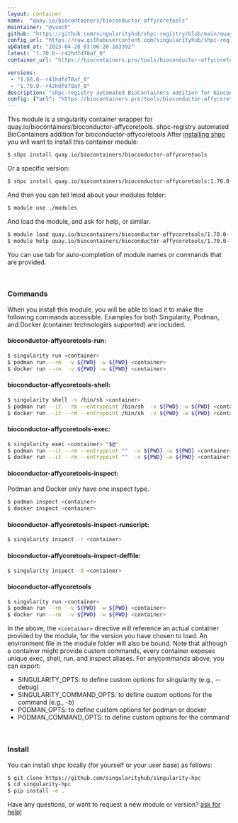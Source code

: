 ```yaml
---
layout: container
name:  "quay.io/biocontainers/bioconductor-affycoretools"
maintainer: "@vsoch"
github: "https://github.com/singularityhub/shpc-registry/blob/main/quay.io/biocontainers/bioconductor-affycoretools/container.yaml"
config_url: "https://raw.githubusercontent.com/singularityhub/shpc-registry/main/quay.io/biocontainers/bioconductor-affycoretools/container.yaml"
updated_at: "2023-04-28 03:06:20.163392"
latest: "1.70.0--r42hdfd78af_0"
container_url: "https://biocontainers.pro/tools/bioconductor-affycoretools"

versions:
 - "1.66.0--r41hdfd78af_0"
 - "1.70.0--r42hdfd78af_0"
description: "shpc-registry automated BioContainers addition for bioconductor-affycoretools"
config: {"url": "https://biocontainers.pro/tools/bioconductor-affycoretools", "maintainer": "@vsoch", "description": "shpc-registry automated BioContainers addition for bioconductor-affycoretools", "latest": {"1.70.0--r42hdfd78af_0": "sha256:a7c4e04b920bf59556c25b41440dc10948c4c5de7d53c92b1ae42b5e84f59003"}, "tags": {"1.66.0--r41hdfd78af_0": "sha256:52a251ae058f236be6c33d0e6a1b2c638820e24e344bfd895d42b1d1d55a0554", "1.70.0--r42hdfd78af_0": "sha256:a7c4e04b920bf59556c25b41440dc10948c4c5de7d53c92b1ae42b5e84f59003"}, "docker": "quay.io/biocontainers/bioconductor-affycoretools"}
---
```


This module is a singularity container wrapper for quay.io/biocontainers/bioconductor-affycoretools.
shpc-registry automated BioContainers addition for bioconductor-affycoretools
After [installing shpc](#install) you will want to install this container module:


```bash
$ shpc install quay.io/biocontainers/bioconductor-affycoretools
```

Or a specific version:

```bash
$ shpc install quay.io/biocontainers/bioconductor-affycoretools:1.70.0--r42hdfd78af_0
```

And then you can tell lmod about your modules folder:

```bash
$ module use ./modules
```

And load the module, and ask for help, or similar.

```bash
$ module load quay.io/biocontainers/bioconductor-affycoretools/1.70.0--r42hdfd78af_0
$ module help quay.io/biocontainers/bioconductor-affycoretools/1.70.0--r42hdfd78af_0
```

You can use tab for auto-completion of module names or commands that are provided.

<br>

### Commands

When you install this module, you will be able to load it to make the following commands accessible.
Examples for both Singularity, Podman, and Docker (container technologies supported) are included.

#### bioconductor-affycoretools-run:

```bash
$ singularity run <container>
$ podman run --rm  -v ${PWD} -w ${PWD} <container>
$ docker run --rm  -v ${PWD} -w ${PWD} <container>
```

#### bioconductor-affycoretools-shell:

```bash
$ singularity shell -s /bin/sh <container>
$ podman run --it --rm --entrypoint /bin/sh  -v ${PWD} -w ${PWD} <container>
$ docker run --it --rm --entrypoint /bin/sh  -v ${PWD} -w ${PWD} <container>
```

#### bioconductor-affycoretools-exec:

```bash
$ singularity exec <container> "$@"
$ podman run --it --rm --entrypoint ""  -v ${PWD} -w ${PWD} <container> "$@"
$ docker run --it --rm --entrypoint ""  -v ${PWD} -w ${PWD} <container> "$@"
```

#### bioconductor-affycoretools-inspect:

Podman and Docker only have one inspect type.

```bash
$ podman inspect <container>
$ docker inspect <container>
```

#### bioconductor-affycoretools-inspect-runscript:

```bash
$ singularity inspect -r <container>
```

#### bioconductor-affycoretools-inspect-deffile:

```bash
$ singularity inspect -d <container>
```



#### bioconductor-affycoretools

```bash
$ singularity run <container>
$ podman run --rm  -v ${PWD} -w ${PWD} <container>
$ docker run --rm  -v ${PWD} -w ${PWD} <container>
```


In the above, the `<container>` directive will reference an actual container provided
by the module, for the version you have chosen to load. An environment file in the
module folder will also be bound. Note that although a container
might provide custom commands, every container exposes unique exec, shell, run, and
inspect aliases. For anycommands above, you can export:

 - SINGULARITY_OPTS: to define custom options for singularity (e.g., --debug)
 - SINGULARITY_COMMAND_OPTS: to define custom options for the command (e.g., -b)
 - PODMAN_OPTS: to define custom options for podman or docker
 - PODMAN_COMMAND_OPTS: to define custom options for the command

<br>

### Install

You can install shpc locally (for yourself or your user base) as follows:

```bash
$ git clone https://github.com/singularityhub/singularity-hpc
$ cd singularity-hpc
$ pip install -e .
```

Have any questions, or want to request a new module or version? [ask for help!](https://github.com/singularityhub/singularity-hpc/issues)